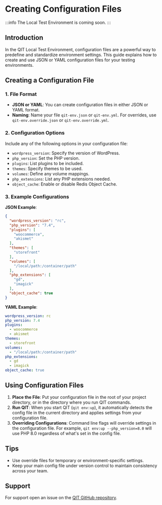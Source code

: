 # Creating Configuration Files

:::info
The Local Test Environment is coming soon.
:::

## Introduction

In the QIT Local Test Environment, configuration files are a powerful way to predefine and standardize environment settings. This guide explains how to create and use JSON or YAML configuration files for your testing environments.

## Creating a Configuration File

### 1. File Format

- **JSON or YAML**: You can create configuration files in either JSON or YAML format.
- **Naming**: Name your file `qit-env.json` or `qit-env.yml`. For overrides, use `qit-env.override.json` or `qit-env.override.yml`.

### 2. Configuration Options

Include any of the following options in your configuration file:
- `wordpress_version`: Specify the version of WordPress.
- `php_version`: Set the PHP version.
- `plugins`: List plugins to be included.
- `themes`: Specify themes to be used.
- `volumes`: Define any volume mappings.
- `php_extensions`: List any PHP extensions needed.
- `object_cache`: Enable or disable Redis Object Cache.

### 3. Example Configurations

**JSON Example**:
```json
{
  "wordpress_version": "rc",
  "php_version": "7.4",
  "plugins": [
    "woocommerce",
    "akismet"
  ],
  "themes": [
    "storefront"
  ],
  "volumes": [
    "/local/path:/container/path"
  ],
  "php_extensions": [
    "gd",
    "imagick"
  ],
  "object_cache": true
}
```

**YAML Example**:
```yaml
wordpress_version: rc
php_version: 7.4
plugins:
  - woocommerce
  - akismet
themes:
  - storefront
volumes:
  - "/local/path:/container/path"
php_extensions:
  - gd
  - imagick
object_cache: true
```

## Using Configuration Files

1. **Place the File**: Put your configuration file in the root of your project directory, or in the directory where you run QIT commands.
2. **Run QIT**: When you start QIT (`qit env:up`), it automatically detects the config file in the current directory and applies settings from your configuration file.
3. **Overriding Configurations**: Command line flags will override settings in the configuration file. For example, `qit env:up --php_version=8.0` will use PHP 8.0 regardless of what's set in the config file.

## Tips

- Use override files for temporary or environment-specific settings.
- Keep your main config file under version control to maintain consistency across your team.

## Support

For support open an issue on the [QIT GitHub repository](https://github.com/woocommerce/qit-cli/issues).